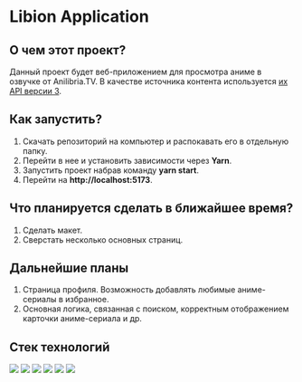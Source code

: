 # Libion Application

## О чем этот проект?

Данный проект будет веб-приложением для просмотра аниме в озвучке от Anilibria.TV. 
В качестве источника контента используется [их API версии 3](https://github.com/anilibria/docs/blob/master/api_v3.md).


## Как запустить?

1. Скачать репозиторий на компьютер и распокавать его в отдельную папку.
2. Перейти в нее и установить зависимости через __Yarn__.
3. Запустить проект набрав команду __yarn start__.
4. Перейти на __http://localhost:5173__.

## Что планируется сделать в ближайшее время?

1. Сделать макет.
2. Сверстать несколько основных страниц.

## Дальнейшие планы

1. Страница профиля. Возможность добавлять любимые аниме-сериалы в избранное.
2. Основная логика, связанная с поиском, корректным отображением карточки аниме-сериала и др.

## Стек технологий
<img src="https://img.shields.io/badge/SASS-CC6699?style=for-the-badge&logo=sass&logoColor=white"/> <img src="https://img.shields.io/badge/TypeScript-3178C6?style=for-the-badge&logo=typescript&logoColor=white"/> <img src="https://img.shields.io/badge/React-61DAFB?style=for-the-badge&logo=react&logoColor=white"/> <img src="https://img.shields.io/badge/redux-764ABC?style=for-the-badge&logo=redux&logoColor=white"/> <img src="https://img.shields.io/badge/RTK Query-764ABC?style=for-the-badge&logo=redux&logoColor=white"/> <img src="https://img.shields.io/badge/Vite-646CFF?style=for-the-badge&logo=vite&logoColor=white"/>
